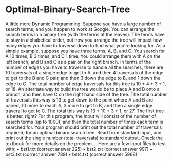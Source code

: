 # Optimal-Binary-Search-Tree
A little more Dynamic Programming. Suppose you have a large number of search terms, and you happen to work at Google. You can arrange the search terms in a binary tree (with the terms at the leaves). The terms have to stay in alphabetical order, but how you arrange the tree will impact how many edges you have to traverse down to find what you're looking for.
As a simple example, suppose you have three terms, A, B, and C. You search for A 10 times, B 3 times, and C 1 time. You could arrange them with A on the left branch, and B and C as a pair on the right branch. In terms of the number of edges you have to traverse to handle all the searches, there are 10 traversals of a single edge to get to A, and then 4 traversals of the edge to get to the B and C pair, and then 3 down the edge to B, and 1 down the edge to C. The total number of edge traversals for this tree is 10 + 4 + 3 + 1, or 18.
An alternate way to build the tree would be to place A and B onto a branch, and then have C on the right hand side of the tree. The total number of traversals this way is 13 to get down to the point where A and B are paired, 10 more to reach A, 3 more to get to B, and then a single edge traveral to get to C. The total this way is 13 + 10 + 3 + 1, or 27. The first tree is better, right?
For this program, the input will consist of the number of search terms (up to 1000), and then the total number of times each term is searched for. Your program should print out the total number of traversals required, for an optimal binary search tree.
Read from standard input, and print out the single number (total traversals) to standard output. Check the textbook for more details on the problem....
Here are a few input files to test with:
•	bst1.txt (correct answer 225)
•	bst2.txt (correct answer 997)
•	bst3.txt (correct answer 789)
•	bst4.txt (correct answer 5968)
